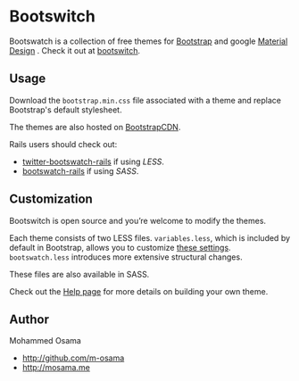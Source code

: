 Bootswitch
==========

Bootswatch is a collection of free themes for [Bootstrap](http://getbootstrap.com/) and google [Material Design](https://www.google.com/design/spec/material-design/introduction.html) . Check it out at [bootswitch](http://mosama.me/bootswitch/).

Usage
-----
Download the `bootstrap.min.css` file associated with a theme and replace Bootstrap's default stylesheet.

The themes are also hosted on [BootstrapCDN](http://www.bootstrapcdn.com/bootswatch/).

 Rails users should check out:

* [twitter-bootswatch-rails](https://github.com/scottvrosenthal/twitter-bootswatch-rails) if using _LESS_.
* [bootswatch-rails](https://github.com/maxim/bootswatch-rails) if using _SASS_.


Customization
------
Bootswitch is open source and you’re welcome to modify the themes.

Each theme consists of two LESS files. `variables.less`, which is included by default in Bootstrap, allows you to customize [these settings](http://getbootstrap.com/customize/#less-variables). `bootswatch.less` introduces more extensive structural changes.

These files are also available in SASS.

Check out the [Help page](http://bootswatch.com/help/) for more details on building your own theme.


Author
------
Mohammed Osama

+ http://github.com/m-osama
+ http://mosama.me
